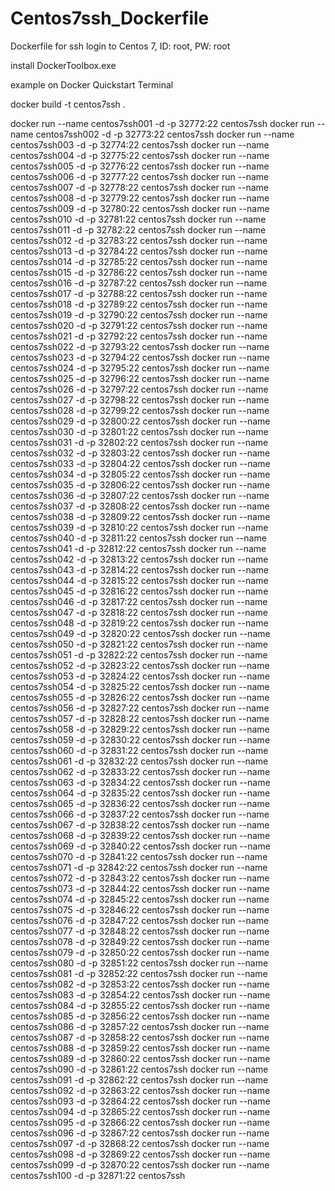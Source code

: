 # Centos7ssh_Dockerfile
Dockerfile for ssh login to Centos 7, ID: root, PW: root

install DockerToolbox.exe

example on Docker Quickstart Terminal

docker build -t centos7ssh .

docker run --name centos7ssh001 -d -p 32772:22 centos7ssh 
docker run --name centos7ssh002 -d -p 32773:22 centos7ssh 
docker run --name centos7ssh003 -d -p 32774:22 centos7ssh 
docker run --name centos7ssh004 -d -p 32775:22 centos7ssh 
docker run --name centos7ssh005 -d -p 32776:22 centos7ssh 
docker run --name centos7ssh006 -d -p 32777:22 centos7ssh 
docker run --name centos7ssh007 -d -p 32778:22 centos7ssh 
docker run --name centos7ssh008 -d -p 32779:22 centos7ssh 
docker run --name centos7ssh009 -d -p 32780:22 centos7ssh 
docker run --name centos7ssh010 -d -p 32781:22 centos7ssh 
docker run --name centos7ssh011 -d -p 32782:22 centos7ssh 
docker run --name centos7ssh012 -d -p 32783:22 centos7ssh 
docker run --name centos7ssh013 -d -p 32784:22 centos7ssh 
docker run --name centos7ssh014 -d -p 32785:22 centos7ssh 
docker run --name centos7ssh015 -d -p 32786:22 centos7ssh 
docker run --name centos7ssh016 -d -p 32787:22 centos7ssh 
docker run --name centos7ssh017 -d -p 32788:22 centos7ssh 
docker run --name centos7ssh018 -d -p 32789:22 centos7ssh 
docker run --name centos7ssh019 -d -p 32790:22 centos7ssh 
docker run --name centos7ssh020 -d -p 32791:22 centos7ssh 
docker run --name centos7ssh021 -d -p 32792:22 centos7ssh 
docker run --name centos7ssh022 -d -p 32793:22 centos7ssh 
docker run --name centos7ssh023 -d -p 32794:22 centos7ssh 
docker run --name centos7ssh024 -d -p 32795:22 centos7ssh 
docker run --name centos7ssh025 -d -p 32796:22 centos7ssh 
docker run --name centos7ssh026 -d -p 32797:22 centos7ssh 
docker run --name centos7ssh027 -d -p 32798:22 centos7ssh 
docker run --name centos7ssh028 -d -p 32799:22 centos7ssh 
docker run --name centos7ssh029 -d -p 32800:22 centos7ssh 
docker run --name centos7ssh030 -d -p 32801:22 centos7ssh 
docker run --name centos7ssh031 -d -p 32802:22 centos7ssh 
docker run --name centos7ssh032 -d -p 32803:22 centos7ssh 
docker run --name centos7ssh033 -d -p 32804:22 centos7ssh 
docker run --name centos7ssh034 -d -p 32805:22 centos7ssh 
docker run --name centos7ssh035 -d -p 32806:22 centos7ssh 
docker run --name centos7ssh036 -d -p 32807:22 centos7ssh 
docker run --name centos7ssh037 -d -p 32808:22 centos7ssh 
docker run --name centos7ssh038 -d -p 32809:22 centos7ssh 
docker run --name centos7ssh039 -d -p 32810:22 centos7ssh 
docker run --name centos7ssh040 -d -p 32811:22 centos7ssh 
docker run --name centos7ssh041 -d -p 32812:22 centos7ssh 
docker run --name centos7ssh042 -d -p 32813:22 centos7ssh 
docker run --name centos7ssh043 -d -p 32814:22 centos7ssh 
docker run --name centos7ssh044 -d -p 32815:22 centos7ssh 
docker run --name centos7ssh045 -d -p 32816:22 centos7ssh 
docker run --name centos7ssh046 -d -p 32817:22 centos7ssh 
docker run --name centos7ssh047 -d -p 32818:22 centos7ssh 
docker run --name centos7ssh048 -d -p 32819:22 centos7ssh 
docker run --name centos7ssh049 -d -p 32820:22 centos7ssh 
docker run --name centos7ssh050 -d -p 32821:22 centos7ssh 
docker run --name centos7ssh051 -d -p 32822:22 centos7ssh 
docker run --name centos7ssh052 -d -p 32823:22 centos7ssh 
docker run --name centos7ssh053 -d -p 32824:22 centos7ssh 
docker run --name centos7ssh054 -d -p 32825:22 centos7ssh 
docker run --name centos7ssh055 -d -p 32826:22 centos7ssh 
docker run --name centos7ssh056 -d -p 32827:22 centos7ssh 
docker run --name centos7ssh057 -d -p 32828:22 centos7ssh 
docker run --name centos7ssh058 -d -p 32829:22 centos7ssh 
docker run --name centos7ssh059 -d -p 32830:22 centos7ssh 
docker run --name centos7ssh060 -d -p 32831:22 centos7ssh 
docker run --name centos7ssh061 -d -p 32832:22 centos7ssh 
docker run --name centos7ssh062 -d -p 32833:22 centos7ssh 
docker run --name centos7ssh063 -d -p 32834:22 centos7ssh 
docker run --name centos7ssh064 -d -p 32835:22 centos7ssh 
docker run --name centos7ssh065 -d -p 32836:22 centos7ssh 
docker run --name centos7ssh066 -d -p 32837:22 centos7ssh 
docker run --name centos7ssh067 -d -p 32838:22 centos7ssh 
docker run --name centos7ssh068 -d -p 32839:22 centos7ssh 
docker run --name centos7ssh069 -d -p 32840:22 centos7ssh 
docker run --name centos7ssh070 -d -p 32841:22 centos7ssh 
docker run --name centos7ssh071 -d -p 32842:22 centos7ssh 
docker run --name centos7ssh072 -d -p 32843:22 centos7ssh 
docker run --name centos7ssh073 -d -p 32844:22 centos7ssh 
docker run --name centos7ssh074 -d -p 32845:22 centos7ssh 
docker run --name centos7ssh075 -d -p 32846:22 centos7ssh 
docker run --name centos7ssh076 -d -p 32847:22 centos7ssh 
docker run --name centos7ssh077 -d -p 32848:22 centos7ssh 
docker run --name centos7ssh078 -d -p 32849:22 centos7ssh 
docker run --name centos7ssh079 -d -p 32850:22 centos7ssh 
docker run --name centos7ssh080 -d -p 32851:22 centos7ssh 
docker run --name centos7ssh081 -d -p 32852:22 centos7ssh 
docker run --name centos7ssh082 -d -p 32853:22 centos7ssh 
docker run --name centos7ssh083 -d -p 32854:22 centos7ssh 
docker run --name centos7ssh084 -d -p 32855:22 centos7ssh 
docker run --name centos7ssh085 -d -p 32856:22 centos7ssh 
docker run --name centos7ssh086 -d -p 32857:22 centos7ssh 
docker run --name centos7ssh087 -d -p 32858:22 centos7ssh 
docker run --name centos7ssh088 -d -p 32859:22 centos7ssh 
docker run --name centos7ssh089 -d -p 32860:22 centos7ssh 
docker run --name centos7ssh090 -d -p 32861:22 centos7ssh 
docker run --name centos7ssh091 -d -p 32862:22 centos7ssh 
docker run --name centos7ssh092 -d -p 32863:22 centos7ssh 
docker run --name centos7ssh093 -d -p 32864:22 centos7ssh 
docker run --name centos7ssh094 -d -p 32865:22 centos7ssh 
docker run --name centos7ssh095 -d -p 32866:22 centos7ssh 
docker run --name centos7ssh096 -d -p 32867:22 centos7ssh 
docker run --name centos7ssh097 -d -p 32868:22 centos7ssh 
docker run --name centos7ssh098 -d -p 32869:22 centos7ssh 
docker run --name centos7ssh099 -d -p 32870:22 centos7ssh 
docker run --name centos7ssh100 -d -p 32871:22 centos7ssh 
